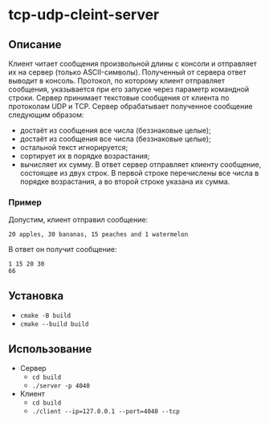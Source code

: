 # tcp-udp-cleint-server
## Описание
Клиент читает сообщения произвольной длины с консоли и отправляет их на сервер (только
ASCII-символы). Полученный от сервера ответ выводит в консоль. Протокол, по
которому клиент отправляет сообщения, указывается при его запуске через
параметр командной строки. Сервер принимает текстовые сообщения от клиента
по протоколам UDP и TCP. Сервер обрабатывает полученное сообщение
следующим образом:
- достаёт из сообщения все числа (беззнаковые целые);
- достаёт из сообщения все числа (беззнаковые целые); 
- остальной текст игнорируется;
- сортирует их в порядке возрастания;
- вычисляет их сумму.
В ответ сервер отправляет клиенту сообщение, состоящее из двух строк. В первой
строке перечислены все числа в порядке возрастания, а во второй строке указана
их сумма.
### Пример
Допустим, клиент отправил сообщение:
```
20 apples, 30 bananas, 15 peaches and 1 watermelon
```
В ответ он получит сообщение:
```
1 15 20 30
66
```
## Установка
- ```cmake -B build```
- ```cmake --build build```
## Использование
- Сервер
    - ```cd build```
    - ```./server -p 4040```
- Клиент
    - ```cd build```
    - ```./client --ip=127.0.0.1 --port=4040 --tcp```

